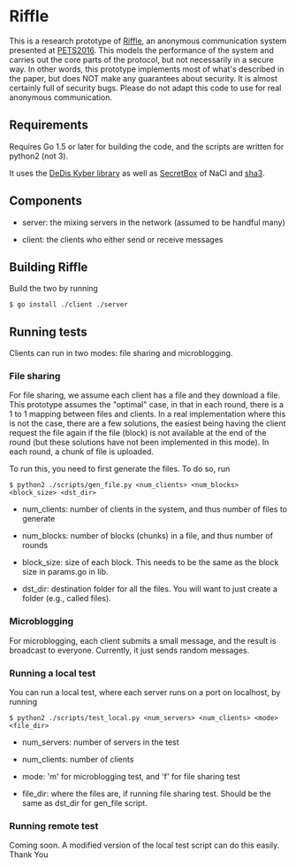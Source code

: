 # Riffle

This is a research prototype of
[Riffle](https://people.csail.mit.edu/devadas/pubs/riffle.pdf), an
anonymous communication system presented at
[PETS2016](https://www.petsymposium.org/). This models the performance
of the system and carries out the core parts of the protocol, but not
necessarily in a secure way. In other words, this prototype implements
most of what's described in the paper, but does NOT make any
guarantees about security. It is almost certainly full of security
bugs. Please do not adapt this code to use for real anonymous
communication.

## Requirements

Requires Go 1.5 or later for building the code, and the
scripts are written for python2 (not 3).

It uses the [DeDis Kyber library](https://github.com/dedis/kyber)
as well as [SecretBox](http://golang.org/x/crypto/nacl/secretbox) of
NaCl and [sha3](http://golang.org/x/crypto/sha3).

## Components

* server: the mixing servers in the network (assumed to be handful many)

* client: the clients who either send or receive messages

## Building Riffle

Build the two by running

    $ go install ./client ./server

## Running tests

Clients can run in two modes: file sharing and microblogging.

### File sharing

For file sharing, we assume each client has a file and they download a
file. This prototype assumes the "optimal" case, in that in each
round, there is a 1 to 1 mapping between files and clients.  In a real
implementation where this is not the case, there are a few solutions,
the easiest being having the client request the file again if the file
(block) is not available at the end of the round (but these solutions
have not been implemented in this mode). In each round, a chunk of
file is uploaded.

To run this, you need to first generate the files. To do so, run

    $ python2 ./scripts/gen_file.py <num_clients> <num_blocks> <block_size> <dst_dir>

* num_clients: number of clients in the system, and thus number of
 files to generate

* num_blocks: number of blocks (chunks) in a file, and thus number of
 rounds

* block_size: size of each block. This needs to be the same as the
 block size in params.go in lib.

* dst_dir: destination folder for all the files. You will want to just
 create a folder (e.g., called files).


### Microblogging

For microblogging, each client submits a small message, and the result
is broadcast to everyone. Currently, it just sends random messages.

### Running a local test
You can run a local test, where each server runs on a port on
localhost, by running

    $ python2 ./scripts/test_local.py <num_servers> <num_clients> <mode> <file_dir>

* num_servers: number of servers in the test

* num_clients: number of clients

* mode: 'm' for microblogging test, and 'f' for file sharing test

* file_dir: where the files are, if running file sharing test. Should
 be the same as dst_dir for gen_file script.


### Running remote test

Coming soon. A modified version of the local test script can do this
easily.
Thank You
